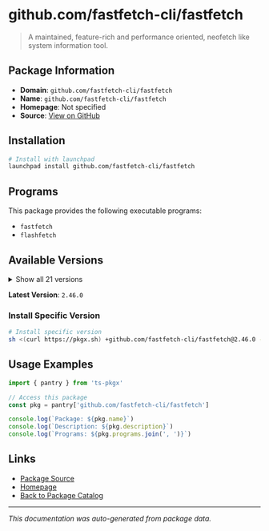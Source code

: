 # github.com/fastfetch-cli/fastfetch

> A maintained, feature-rich and performance oriented, neofetch like system information tool.

## Package Information

- **Domain**: `github.com/fastfetch-cli/fastfetch`
- **Name**: `github.com/fastfetch-cli/fastfetch`
- **Homepage**: Not specified
- **Source**: [View on GitHub](https://github.com/pkgxdev/pantry/tree/main/projects/github.com/fastfetch-cli/fastfetch/package.yml)

## Installation

```bash
# Install with launchpad
launchpad install github.com/fastfetch-cli/fastfetch
```

## Programs

This package provides the following executable programs:

- `fastfetch`
- `flashfetch`

## Available Versions

<details>
<summary>Show all 21 versions</summary>

- `2.46.0`, `2.45.0`, `2.44.0`, `2.43.0`, `2.42.0`
- `2.41.0`, `2.40.4`, `2.40.3`, `2.40.2`, `2.40.1`
- `2.40.0`, `2.39.1`, `2.39.0`, `2.38.0`, `2.37.0`
- `2.36.1`, `2.36.0`, `2.35.0`, `2.34.1`, `2.34.0`
- `2.33.0`

</details>

**Latest Version**: `2.46.0`

### Install Specific Version

```bash
# Install specific version
sh <(curl https://pkgx.sh) +github.com/fastfetch-cli/fastfetch@2.46.0 -- $SHELL -i
```

## Usage Examples

```typescript
import { pantry } from 'ts-pkgx'

// Access this package
const pkg = pantry['github.com/fastfetch-cli/fastfetch']

console.log(`Package: ${pkg.name}`)
console.log(`Description: ${pkg.description}`)
console.log(`Programs: ${pkg.programs.join(', ')}`)
```

## Links

- [Package Source](https://github.com/pkgxdev/pantry/tree/main/projects/github.com/fastfetch-cli/fastfetch/package.yml)
- [Homepage](#)
- [Back to Package Catalog](../../../package-catalog.md)

---

*This documentation was auto-generated from package data.*
